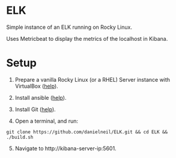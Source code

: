 # ELK

Simple instance of an ELK running on Rocky Linux. 

Uses Metricbeat to display the metrics of the localhost in Kibana. 

# Setup

1. Prepare a vanilla Rocky Linux (or a RHEL) Server instance with VirtualBox ([help](https://kifarunix.com/install-rocky-linux-8-on-virtualbox/)).

2. Install ansible ([help](https://www.how2shout.com/linux/how-to-install-ansible-on-rocky-linux-8-or-almalinux/)).

3. Install Git ([help](https://tastethelinux.com/2021/08/06/how-to-install-git-on-rocky-linux-8-ec2-aws/)).

4. Open a terminal, and run:
```
git clone https://github.com/danielneil/ELK.git && cd ELK && ./build.sh
```
5. Navigate to http://kibana-server-ip:5601.
